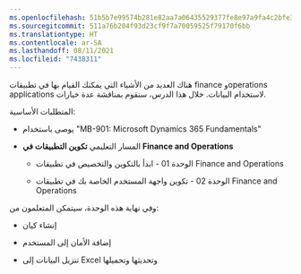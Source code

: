 ```yaml
---
ms.openlocfilehash: 51b5b7e99574b281e82aa7a06435529377fe8e97a9fa4c2bfe3a7ff789fe5725
ms.sourcegitcommit: 511a76b204f93d23cf9f7a70059525f79170f6bb
ms.translationtype: HT
ms.contentlocale: ar-SA
ms.lasthandoff: 08/11/2021
ms.locfileid: "7438311"
---
```

هناك العديد من الأشياء التي يمكنك القيام بها في تطبيقات finance وoperations applications لاستخدام البيانات. خلال هذا الدرس، سنقوم بمناقشة عدة خيارات.

المتطلبات الأساسية:

-   يوصى باستخدام "MB-901: Microsoft Dynamics 365 Fundamentals"

-   المسار التعليمي **تكوين التطبيقات في Finance and Operations**

    -   الوحدة 01 - ابدأ بالتكوين والتخصيص في تطبيقات Finance and Operations

    -   الوحدة 02 - تكوين واجهة المستخدم الخاصة بك في تطبيقات Finance and Operations


وفي نهاية هذه الوحدة، سيتمكن المتعلمون من:

-   إنشاء كيان

-   إضافة الأمان إلى المستخدم

-   تنزيل البيانات إلى Excel وتحديثها وتحميلها
